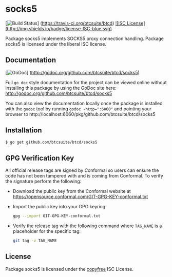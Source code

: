 socks5
==========

[![Build Status](http://img.shields.io/travis/btcsuite/btcd.svg)]
(https://travis-ci.org/btcsuite/btcd) [![ISC License]
(http://img.shields.io/badge/license-ISC-blue.svg)](http://copyfree.org)

Package socks5 implements SOCKS5 proxy connection handling.
Package socks5 is licensed under the liberal ISC license.

## Documentation

[![GoDoc](https://img.shields.io/badge/godoc-reference-blue.svg)]
(http://godoc.org/github.com/btcsuite/btcd/socks5)

Full `go doc` style documentation for the project can be viewed online without
installing this package by using the GoDoc site here:
http://godoc.org/github.com/btcsuite/btcd/socks5

You can also view the documentation locally once the package is installed with
the `godoc` tool by running `godoc -http=":6060"` and pointing your browser to
http://localhost:6060/pkg/github.com/btcsuite/btcd/socks5

## Installation

```bash
$ go get github.com/btcsuite/btcd/socks5
```

## GPG Verification Key

All official release tags are signed by Conformal so users can ensure the code
has not been tampered with and is coming from Conformal.  To verify the
signature perform the following:

- Download the public key from the Conformal website at
  https://opensource.conformal.com/GIT-GPG-KEY-conformal.txt

- Import the public key into your GPG keyring:
  ```bash
  gpg --import GIT-GPG-KEY-conformal.txt
  ```

- Verify the release tag with the following command where `TAG_NAME` is a
  placeholder for the specific tag:
  ```bash
  git tag -v TAG_NAME
  ```

## License


Package socks5 is licensed under the [copyfree](http://copyfree.org) ISC
License.
